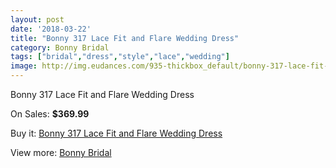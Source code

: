 ```yaml
---
layout: post
date: '2018-03-22'
title: "Bonny 317 Lace Fit and Flare Wedding Dress"
category: Bonny Bridal
tags: ["bridal","dress","style","lace","wedding"]
image: http://img.eudances.com/935-thickbox_default/bonny-317-lace-fit-and-flare-wedding-dress.jpg
---
```

Bonny 317 Lace Fit and Flare Wedding Dress

On Sales: **$369.99**
<a href="https://www.eudances.com/en/bonny-bridal/328-bonny-317-lace-fit-and-flare-wedding-dress.html"><amp-img layout="responsive" width="600" height="600" src="//img.eudances.com/935-thickbox_default/bonny-317-lace-fit-and-flare-wedding-dress.jpg" alt="Bonny 317 Lace Fit and Flare Wedding Dress 0" /></a>
<a href="https://www.eudances.com/en/bonny-bridal/328-bonny-317-lace-fit-and-flare-wedding-dress.html"><amp-img layout="responsive" width="600" height="600" src="//img.eudances.com/936-thickbox_default/bonny-317-lace-fit-and-flare-wedding-dress.jpg" alt="Bonny 317 Lace Fit and Flare Wedding Dress 1" /></a>

Buy it: [Bonny 317 Lace Fit and Flare Wedding Dress](https://www.eudances.com/en/bonny-bridal/328-bonny-317-lace-fit-and-flare-wedding-dress.html "Bonny 317 Lace Fit and Flare Wedding Dress")

View more: [Bonny Bridal](https://www.eudances.com/en/3-bonny-bridal "Bonny Bridal")